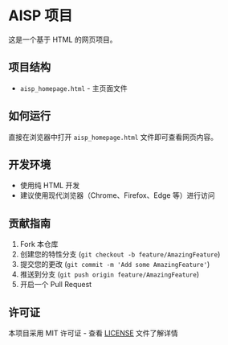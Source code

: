 # AISP 项目

这是一个基于 HTML 的网页项目。

## 项目结构

- `aisp_homepage.html` - 主页面文件

## 如何运行

直接在浏览器中打开 `aisp_homepage.html` 文件即可查看网页内容。

## 开发环境

- 使用纯 HTML 开发
- 建议使用现代浏览器（Chrome、Firefox、Edge 等）进行访问

## 贡献指南

1. Fork 本仓库
2. 创建您的特性分支 (`git checkout -b feature/AmazingFeature`)
3. 提交您的更改 (`git commit -m 'Add some AmazingFeature'`)
4. 推送到分支 (`git push origin feature/AmazingFeature`)
5. 开启一个 Pull Request

## 许可证

本项目采用 MIT 许可证 - 查看 [LICENSE](LICENSE) 文件了解详情 
